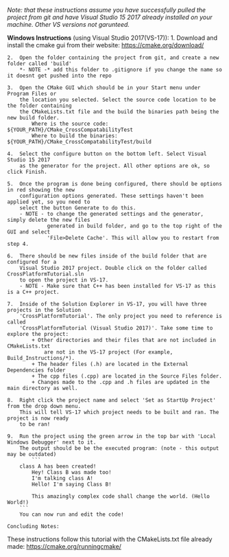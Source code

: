 *Note: that these instructions assume you have successfully pulled the project from git
	  and have Visual Studio 15 2017 already installed on your machine. Other VS versions not garunteed.*

**Windows Instructions** (using Visual Studio 2017(VS-17)):
	1. 	Download and install the cmake gui from their website: 
			https://cmake.org/download/
	
	2. 	Open the folder containing the project from git, and create a new folder called 'build'
		*- NOTE -* add this folder to .gitignore if you change the name so it doesnt get pushed into the repo 
	
	3.	Open the CMake GUI which should be in your Start menu under Program Files or 
		the location you selected. Select the source code location to be the folder containing 
		the CMakeLists.txt file and the build the binaries path being the new build folder. 
			Where is the source code: 		${YOUR_PATH}/CMake_CrossCompatabilityTest
			Where to build the binaries: 	${YOUR_PATH}/CMake_CrossCompatabilityTest/build
	
	4.  Select the configure button on the bottom left. Select Visual Studio 15 2017 
		as the generator for the project. All other options are ok, so click Finish.
	
	5.  Once the program is done being configured, there should be options in red showing the new 
		configuration options generated. These settings haven't been applied yet, so you need to 
		select the button Generate to do this. 
		- NOTE - to change the generated settings and the generator, simply delete the new files 
				 generated in build folder, and go to the top right of the GUI and select 
				 'File>Delete Cache'. This will allow you to restart from step 4. 

	6. 	There should be new files inside of the build folder that are configured for a 
		Visual Studio 2017 project. Double click on the folder called CrossPlatformTutorial.sln
		to open the project in VS-17.
		- NOTE - Make sure that C++ has been installed for VS-17 as this is a C++ project. 
		
	7.  Inside of the Solution Explorer in VS-17, you will have three projects in the Solution
		'CrossPlatformTutorial'. The only project you need to reference is called 
		'CrossPlatformTutorial (Visual Studio 2017)'. Take some time to explore the project:
			+ Other directories and their files that are not included in CMakeLists.txt 
				are not in the VS-17 project (For example, Build_Instructions/*).
			+ The header files (.h) are located in the External Dependencies folder 
			+ The cpp files (.cpp) are located in the Source Files folder.
			+ Changes made to the .cpp and .h files are updated in the main directory as well. 

	8.	Right click the project name and select 'Set as StartUp Project' from the drop down menu.
		This will tell VS-17 which project needs to be built and ran. The project is now ready
		to be ran! 
		
	9. 	Run the project using the green arrow in the top bar with 'Local Windows Debugger' next to it. 
		The output should be be the executed program: (note - this output may be outdated)
            ```
	    class A has been created!
            Hey! Class B was made too!
            I'm talking class A!
            Hello! I'm saying Class B!

            This amazingly complex code shall change the world. (Hello World!)
	    ```
		You can now run and edit the code! 

	Concluding Notes: 

These instructions follow this tutorial with the CMakeLists.txt file already made:
https://cmake.org/runningcmake/
